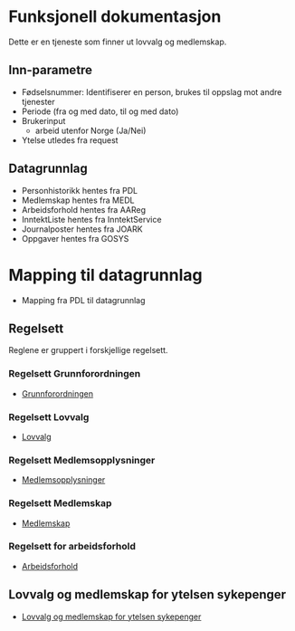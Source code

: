 # Funksjonell dokumentasjon

Dette er en tjeneste som finner ut lovvalg og medlemskap.

## Inn-parametre
* Fødselsnummer: Identifiserer en person, brukes til oppslag mot andre tjenester
* Periode (fra og med dato, til og med dato)
* Brukerinput
    * arbeid utenfor Norge (Ja/Nei)
* Ytelse utledes fra request

## Datagrunnlag
* Personhistorikk hentes fra PDL
* Medlemskap hentes fra MEDL
* Arbeidsforhold hentes fra AAReg
* InntektListe hentes fra InntektService
* Journalposter hentes fra JOARK
* Oppgaver hentes fra GOSYS

# Mapping til datagrunnlag
* Mapping fra PDL til datagrunnlag


## Regelsett

Reglene er gruppert i forskjellige regelsett.

### Regelsett Grunnforordningen
* [Grunnforordningen](features/hovedregler/grunnforordningen/README.md)

### Regelsett Lovvalg
* [Lovvalg](features/hovedregler/lovvalg/README.md)

### Regelsett Medlemsopplysninger
* [Medlemsopplysninger](features/hovedregler/medlemsopplysninger/README.md)

### Regelsett Medlemskap 
* [Medlemskap](features/medlemskap/README.md)

### Regelsett for arbeidsforhold
* [Arbeidsforhold](features/arbeidsforhold/README.md)

## Lovvalg og medlemskap for ytelsen sykepenger
* [Lovvalg og medlemskap for ytelsen sykepenger](features/ytelse/sykepenger/README.md)



